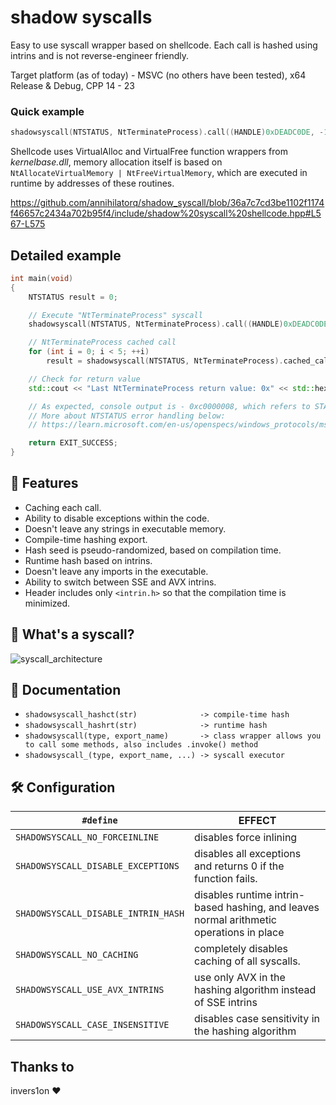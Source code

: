 # shadow syscalls

Easy to use syscall wrapper based on shellcode. Each call is hashed using intrins and is not reverse-engineer friendly.

Target platform (as of today) - MSVC (no others have been tested), x64 Release & Debug, CPP 14 - 23

### Quick example
```cpp
shadowsyscall(NTSTATUS, NtTerminateProcess).call((HANDLE)0xDEADC0DE, -1);
```

Shellcode uses VirtualAlloc and VirtualFree function wrappers from *kernelbase.dll*, memory allocation itself is based on ```NtAllocateVirtualMemory | NtFreeVirtualMemory```, which are executed in runtime by addresses of these routines.

https://github.com/annihilatorq/shadow_syscall/blob/36a7c7cd3be1102f1174f46657c2434a702b95f4/include/shadow%20syscall%20shellcode.hpp#L567-L575

## Detailed example

```cpp
int main(void)
{
    NTSTATUS result = 0;

    // Execute "NtTerminateProcess" syscall
    shadowsyscall(NTSTATUS, NtTerminateProcess).call((HANDLE)0xDEADC0DE, -1);

    // NtTerminateProcess cached call
    for (int i = 0; i < 5; ++i)
        result = shadowsyscall(NTSTATUS, NtTerminateProcess).cached_call((HANDLE)0xDEADC0DE, -1);

    // Check for return value
    std::cout << "Last NtTerminateProcess return value: 0x" << std::hex << result << '\n';

    // As expected, console output is - 0xc0000008, which refers to STATUS_INVALID_HANDLE
    // More about NTSTATUS error handling below:
    // https://learn.microsoft.com/en-us/openspecs/windows_protocols/ms-erref/596a1078-e883-4972-9bbc-49e60bebca55

    return EXIT_SUCCESS;
}
```

## 🚀 Features

- Caching each call.
- Ability to disable exceptions within the code.
- Doesn't leave any strings in executable memory.
- Compile-time hashing export.
- Hash seed is pseudo-randomized, based on compilation time.
- Runtime hash based on intrins.
- Doesn't leave any imports in the executable.
- Ability to switch between SSE and AVX intrins.
- Header includes only ```<intrin.h>``` so that the compilation time is minimized.

## 📜 What's a syscall?
![syscall_architecture](https://github.com/annihilatorq/shadow_syscall/assets/143023834/63f46089-a590-4c6b-aa60-447b536ece34)

## 📄 Documentation

- `shadowsyscall_hashct(str)              -> compile-time hash`
- `shadowsyscall_hashrt(str)              -> runtime hash`
- `shadowsyscall(type, export_name)       -> class wrapper allows you to call some methods, also includes .invoke() method`
- `shadowsyscall_(type, export_name, ...) -> syscall executor`

## 🛠️ Configuration

| `#define`                                 | EFFECT                                                                                  |
| ----------------------------------------- | --------------------------------------------------------------------------------------- |
| `SHADOWSYSCALL_NO_FORCEINLINE`            | disables force inlining                                                                 |
| `SHADOWSYSCALL_DISABLE_EXCEPTIONS`        | disables all exceptions and returns 0 if the function fails.                            |
| `SHADOWSYSCALL_DISABLE_INTRIN_HASH`       | disables runtime intrin-based hashing, and leaves normal arithmetic operations in place |
| `SHADOWSYSCALL_NO_CACHING`                | completely disables caching of all syscalls.                                            |
| `SHADOWSYSCALL_USE_AVX_INTRINS`           | use only AVX in the hashing algorithm instead of SSE intrins                            |
| `SHADOWSYSCALL_CASE_INSENSITIVE`          | disables case sensitivity in the hashing algorithm                                      |

## Thanks to
invers1on :heart:
